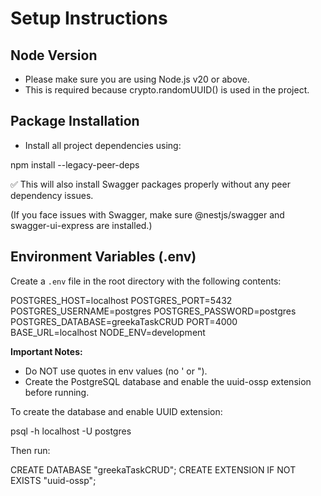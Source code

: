 # Setup Instructions

## Node Version

- Please make sure you are using Node.js v20 or above.
- This is required because crypto.randomUUID() is used in the project.

## Package Installation

- Install all project dependencies using:

npm install --legacy-peer-deps

✅ This will also install Swagger packages properly without any peer dependency issues.

(If you face issues with Swagger, make sure @nestjs/swagger and swagger-ui-express are installed.)

## Environment Variables (.env)

Create a `.env` file in the root directory with the following contents:

POSTGRES_HOST=localhost
POSTGRES_PORT=5432
POSTGRES_USERNAME=postgres
POSTGRES_PASSWORD=postgres
POSTGRES_DATABASE=greekaTaskCRUD
PORT=4000
BASE_URL=localhost
NODE_ENV=development

**Important Notes:**
- Do NOT use quotes in env values (no ' or ").
- Create the PostgreSQL database and enable the uuid-ossp extension before running.

To create the database and enable UUID extension:

psql -h localhost -U postgres

Then run:

CREATE DATABASE "greekaTaskCRUD";
CREATE EXTENSION IF NOT EXISTS "uuid-ossp";
